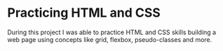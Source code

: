 # Practicing HTML and CSS

During this project I was able to practice HTML and CSS skills building a web page using concepts like grid, flexbox, pseudo-classes and more.
